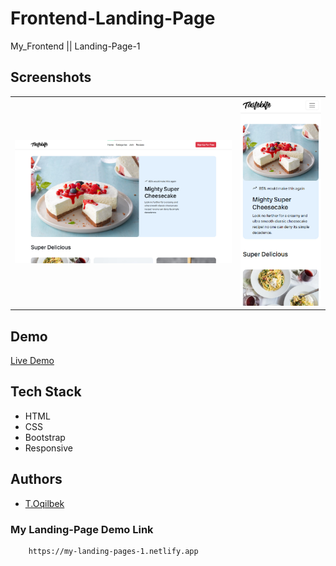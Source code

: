 # Frontend-Landing-Page
My_Frontend || Landing-Page-1

## Screenshots
<table>
    <tr>
        <td>
            <img src="./img/main/img.jpg" alt="Frontend-Landing-Page">
        </td>
        <td>
            <img src="./img/main/img1.jpg" alt="Frontend-Landing-Page">
        </td>
    </tr>
</table>

## Demo

[Live Demo](https://my-landing-pages-1.netlify.app)

## Tech Stack

- HTML
- CSS
- Bootstrap
- Responsive

## Authors

- [T.Oqilbek](https://www.github.com/tolqinov-o)

### My Landing-Page Demo Link

```
    https://my-landing-pages-1.netlify.app
```